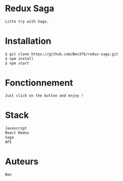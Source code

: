 # Redux Saga
```sh
Litte try with Saga.
```

# Installation
```sh
$ git clone https://github.com/Ben376/redux-saga.git
$ npm install
$ npm start 
```

# Fonctionnement
```sh
Just click on the button and enjoy !

```

# Stack
```sh
Javascript
React Redux
Saga
API
```

# Auteurs
```sh
Ben
```